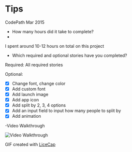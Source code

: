 # Tips
CodePath Mar 2015

- How many hours did it take to complete?
- 
I spent around 10-12 hours on total on this project

- Which required and optional stories have you completed?

Required:
All required stories

Optional:
* [x] Change font, change color
* [x] Add custom font
* [x] Add launch image
* [x] Add app icon
* [x] Add split by 2, 3, 4 options
* [x] Add an input field to input how many people to split by
* [x] Add animation 

-Video Walkthrough

![Video Walkthrough](https://cloud.githubusercontent.com/assets/8554507/6613907/5cb5cdda-c850-11e4-987a-69211930e61d.gif)

GIF created with [LiceCap](http://www.cockos.com/licecap/)
